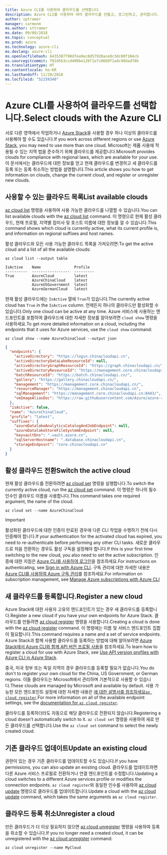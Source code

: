 ```yaml
---
title: Azure CLI를 사용하여 클라우드를 선택합니다.
description: Azure CLI를 사용하여 여러 클라우드를 만들고, 로그인하고, 관리합니다.
author: sptramer
manager: carmonm
ms.author: sttramer
ms.date: 09/09/2018
ms.topic: conceptual
ms.prod: azure
ms.technology: azure-cli
ms.devlang: azure-cli
ms.openlocfilehash: 6435387798d7ea9ec8d57920ace0c3dc80f104cb
ms.sourcegitcommit: f92d5b3ccd409be126f1e7c06b9f1adc98dad78b
ms.translationtype: HT
ms.contentlocale: ko-KR
ms.lasthandoff: 11/20/2018
ms.locfileid: "52159340"
---
```

# <a name="select-clouds-with-the-azure-cli"></a><span data-ttu-id="9133d-103">Azure CLI를 사용하여 클라우드를 선택합니다.</span><span class="sxs-lookup"><span data-stu-id="9133d-103">Select clouds with the Azure CLI</span></span> 

<span data-ttu-id="9133d-104">서로 다른 영역에서 작업하거나 [Azure Stack](https://docs.microsoft.com/azure/azure-stack/user/)을 사용할 경우 하나 이상의 클라우드를 사용해야 할 수도 있습니다.</span><span class="sxs-lookup"><span data-stu-id="9133d-104">If you work across different regions or use [Azure Stack](https://docs.microsoft.com/azure/azure-stack/user/), you may need to use more than one cloud.</span></span> <span data-ttu-id="9133d-105">Microsoft는 제품 사용에 적용될 수 있는 지역 법을 준수하기 위해 클라우드를 제공합니다.</span><span class="sxs-lookup"><span data-stu-id="9133d-105">Microsoft provides clouds for compliance with regional laws, which are available for your use.</span></span> <span data-ttu-id="9133d-106">이 문서에서는 클라우드에 대한 정보를 얻고 현재 클라우드를 변경하고 새 클라우드를 등록 또는 등록 취소하는 방법을 설명합니다.</span><span class="sxs-lookup"><span data-stu-id="9133d-106">This article shows you how to get information on clouds, change the current cloud, and register or unregister new clouds.</span></span>

## <a name="list-available-clouds"></a><span data-ttu-id="9133d-107">사용할 수 있는 클라우드 목록</span><span class="sxs-lookup"><span data-stu-id="9133d-107">List available clouds</span></span>

<span data-ttu-id="9133d-108">[az cloud list](/cli/azure/cloud#az-cloud-list) 명령을 사용하여 사용 가능한 클라우드를 나열할 수 있습니다.</span><span class="sxs-lookup"><span data-stu-id="9133d-108">You can list available clouds with the [az cloud list](/cli/azure/cloud#az-cloud-list) command.</span></span> <span data-ttu-id="9133d-109">이 명령으로 현재 활성 클라우드, 현재 프로필, 지역별 접미사 및 호스트 이름에 대한 정보를 알 수 있습니다.</span><span class="sxs-lookup"><span data-stu-id="9133d-109">This command shows which cloud is currently active, what its current profile is, and information on regional suffixes and host names.</span></span>

<span data-ttu-id="9133d-110">활성 클라우드와 모든 사용 가능한 클라우드 목록을 가져오려면:</span><span class="sxs-lookup"><span data-stu-id="9133d-110">To get the active cloud and a list of all the available clouds:</span></span>

```azurecli-interactive
az cloud list --output table
```

```output
IsActive    Name               Profile
----------  -----------------  ---------
True        AzureCloud         latest
            AzureChinaCloud    latest
            AzureUSGovernment  latest
            AzureGermanCloud   latest
```

<span data-ttu-id="9133d-111">현재 활성 클라우드에는 `IsActive` 열에 `True`가 있습니다.</span><span class="sxs-lookup"><span data-stu-id="9133d-111">The currently active cloud has `True` in the `IsActive` column.</span></span> <span data-ttu-id="9133d-112">언제든지 하나의 클라우드만 활성화할 수 있습니다.</span><span class="sxs-lookup"><span data-stu-id="9133d-112">Only one cloud can be active at any time.</span></span> <span data-ttu-id="9133d-113">Azure 서비스에 사용하는 엔드포인트를 포함하여 클라우드에 대한 자세한 정보를 알아보려면 `cloud show` 명령을 사용하세요.</span><span class="sxs-lookup"><span data-stu-id="9133d-113">To get more detailed information on a cloud, including the endpoints that it uses for Azure services, use the `cloud show` command:</span></span>

```azurecli-interactive
az cloud show --name AzureChinaCloud --output json
```

```json
{
  "endpoints": {
    "activeDirectory": "https://login.chinacloudapi.cn",
    "activeDirectoryDataLakeResourceId": null,
    "activeDirectoryGraphResourceId": "https://graph.chinacloudapi.cn/",
    "activeDirectoryResourceId": "https://management.core.chinacloudapi.cn/",
    "batchResourceId": "https://batch.chinacloudapi.cn/",
    "gallery": "https://gallery.chinacloudapi.cn/",
    "management": "https://management.core.chinacloudapi.cn/",
    "resourceManager": "https://management.chinacloudapi.cn",
    "sqlManagement": "https://management.core.chinacloudapi.cn:8443/",
    "vmImageAliasDoc": "https://raw.githubusercontent.com/Azure/azure-rest-api-specs/master/arm-compute/quickstart-templates/aliases.json"
  },
  "isActive": false,
  "name": "AzureChinaCloud",
  "profile": "latest",
  "suffixes": {
    "azureDatalakeAnalyticsCatalogAndJobEndpoint": null,
    "azureDatalakeStoreFileSystemEndpoint": null,
    "keyvaultDns": ".vault.azure.cn",
    "sqlServerHostname": ".database.chinacloudapi.cn",
    "storageEndpoint": "core.chinacloudapi.cn"
  }
}
```

## <a name="switch-the-active-cloud"></a><span data-ttu-id="9133d-114">활성 클라우드 전환</span><span class="sxs-lookup"><span data-stu-id="9133d-114">Switch the active cloud</span></span>

<span data-ttu-id="9133d-115">현재 활성 클라우드를 전환하려면 [az cloud set](/cli/azure/cloud#az-cloud-set) 명령을 실행합니다.</span><span class="sxs-lookup"><span data-stu-id="9133d-115">To switch the currently active cloud, run the [az cloud set](/cli/azure/cloud#az-cloud-set) command.</span></span> <span data-ttu-id="9133d-116">이 명령은 하나의 필수 인수인 클라우드 이름을 사용합니다.</span><span class="sxs-lookup"><span data-stu-id="9133d-116">This command takes one required argument, the name of the cloud.</span></span>

```azurecli-interactive
az cloud set --name AzureChinaCloud
```

> [!IMPORTANT]
> <span data-ttu-id="9133d-117">활성화된 클라우드에 대한 인증이 만료된 경우에 다른 CLI 작업을 수행하기 전에 다시 인증해야 합니다.</span><span class="sxs-lookup"><span data-stu-id="9133d-117">If your authentication for the activated cloud has expired, you need to re-authenticate before performing any other CLI tasks.</span></span> <span data-ttu-id="9133d-118">새로운 클라우드로 처음 전환하는 경우도 활성 구독을 설정해야 합니다.</span><span class="sxs-lookup"><span data-stu-id="9133d-118">If this is your first time switching to the new cloud, you also need to set the active subscription.</span></span>
> <span data-ttu-id="9133d-119">인증에 대한 지침은 [Azure CLI를 사용하여 로그인](authenticate-azure-cli.md)을 참조하세요.</span><span class="sxs-lookup"><span data-stu-id="9133d-119">For instructions on authenticating, see [Sign in with Azure CLI](authenticate-azure-cli.md).</span></span> <span data-ttu-id="9133d-120">구독 관리에 대한 자세한 내용은 [Azure CLI를 사용하여 Azure 구독 관리](manage-azure-subscriptions-azure-cli.md)를 참조하세요.</span><span class="sxs-lookup"><span data-stu-id="9133d-120">For information on subscription management, see [Manage Azure subscriptions with Azure CLI](manage-azure-subscriptions-azure-cli.md)</span></span>

## <a name="register-a-new-cloud"></a><span data-ttu-id="9133d-121">새 클라우드를 등록합니다.</span><span class="sxs-lookup"><span data-stu-id="9133d-121">Register a new cloud</span></span>

<span data-ttu-id="9133d-122">Azure Stack에 대한 사용자 고유의 엔드포인트가 있는 경우 새 클라우드를 등록합니다.</span><span class="sxs-lookup"><span data-stu-id="9133d-122">Register a new cloud if you have your own endpoints for Azure Stack.</span></span> <span data-ttu-id="9133d-123">클라우드를 만들려면 [az cloud register](/cli/azure/cloud#az-cloud-register) 명령을 사용합니다.</span><span class="sxs-lookup"><span data-stu-id="9133d-123">Creating a cloud is done with the [az cloud register](/cli/azure/cloud#az-cloud-register) command.</span></span> <span data-ttu-id="9133d-124">이 명령에는 이름 및 서비스 엔드포인트 집합이 필요합니다.</span><span class="sxs-lookup"><span data-stu-id="9133d-124">This command requires a name and a set of service endpoints.</span></span> <span data-ttu-id="9133d-125">Azure Stack과 함께 사용할 클라우드를 등록하는 방법에 대해 알아보려면 [Azure Stack에서 Azure CLI와 함께 API 버전 프로필 사용](/azure/azure-stack/user/azure-stack-version-profiles-azurecli2#connect-to-azure-stack)을 참조하세요.</span><span class="sxs-lookup"><span data-stu-id="9133d-125">To learn how to register a cloud for use with Azure Stack, see [Use API version profiles with Azure CLI in Azure Stack](/azure/azure-stack/user/azure-stack-version-profiles-azurecli2#connect-to-azure-stack).</span></span>

<span data-ttu-id="9133d-126">중국, 미국 정부 또는 독일 지역의 경우 클라우드를 등록할 필요가 없습니다.</span><span class="sxs-lookup"><span data-stu-id="9133d-126">You do don't to register your own cloud for the China, US Government, or German regions.</span></span> <span data-ttu-id="9133d-127">이들 클라우드는 Microsoft에서 관리하며 기본적으로 사용할 수 있습니다.</span><span class="sxs-lookup"><span data-stu-id="9133d-127">These clouds are managed by Microsoft and available by default.</span></span>  <span data-ttu-id="9133d-128">사용 가능한 모든 엔드포인트 설정에 대한 자세한 내용은 [에 대한 설명서를 참조하세요`az cloud register`](/cli/azure/cloud#az-cloud-register).</span><span class="sxs-lookup"><span data-stu-id="9133d-128">For more information on all of the available endpoint settings, see the [documentation for `az cloud register`](/cli/azure/cloud#az-cloud-register).</span></span>

<span data-ttu-id="9133d-129">클라우드를 등록하더라도 자동으로 해당 클라우드로 전환되지 않습니다.</span><span class="sxs-lookup"><span data-stu-id="9133d-129">Registering a cloud doesn't automatically switch to it.</span></span> <span data-ttu-id="9133d-130">`az cloud set` 명령을 사용하여 새로 만든 클라우드를 선택합니다.</span><span class="sxs-lookup"><span data-stu-id="9133d-130">Use the `az cloud set` command to select the newly created cloud.</span></span>

## <a name="update-an-existing-cloud"></a><span data-ttu-id="9133d-131">기존 클라우드 업데이트</span><span class="sxs-lookup"><span data-stu-id="9133d-131">Update an existing cloud</span></span>

<span data-ttu-id="9133d-132">권한이 있는 경우 기존 클라우드를 업데이트할 수도 있습니다.</span><span class="sxs-lookup"><span data-stu-id="9133d-132">If you have permissions, you can also update an existing cloud.</span></span> <span data-ttu-id="9133d-133">클라우드를 업데이트하면 다른 Azure 서비스 프로필로 전환하거나 연결 엔드포인트를 수정합니다.</span><span class="sxs-lookup"><span data-stu-id="9133d-133">Updating a cloud switches to a different Azure services profile or modifies the connection endpoints.</span></span>
<span data-ttu-id="9133d-134">`az cloud register`와 동일한 인수를 사용하여 [az cloud update](/cli/azure/cloud#az-cloud-update) 명령으로 클라우드를 업데이트합니다.</span><span class="sxs-lookup"><span data-stu-id="9133d-134">Update a cloud with the [az cloud update](/cli/azure/cloud#az-cloud-update) command, which takes the same arguments as `az cloud register`.</span></span>

## <a name="unregister-a-cloud"></a><span data-ttu-id="9133d-135">클라우드 등록 취소</span><span class="sxs-lookup"><span data-stu-id="9133d-135">Unregister a cloud</span></span>

<span data-ttu-id="9133d-136">만든 클라우드가 더 이상 필요하지 않으면 [az cloud unregister](/cli/azure/cloud#az-cloud-unregister) 명령을 사용하여 등록을 취소할 수 있습니다.</span><span class="sxs-lookup"><span data-stu-id="9133d-136">If you no longer need a created cloud, it can be unregistered with the [az cloud unregister](/cli/azure/cloud#az-cloud-unregister) command:</span></span>

```azurecli-interactive
az cloud unregister --name MyCloud
```
